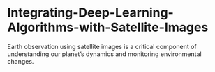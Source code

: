 # Integrating-Deep-Learning-Algorithms-with-Satellite-Images
Earth observation using satellite images is a critical component of understanding our planet’s dynamics and monitoring environmental changes.
